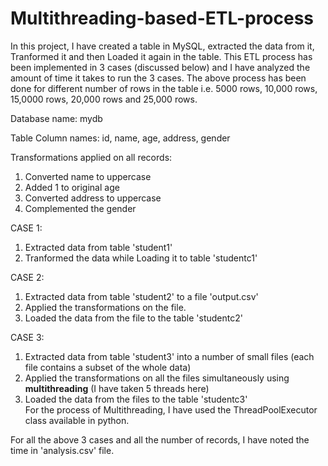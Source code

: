 # Multithreading-based-ETL-process

In this project, I have created a table in MySQL, extracted the data from it, Tranformed it and then Loaded it again in the table. This ETL process has been implemented in 3 cases (discussed below) and I have analyzed the amount of time it takes to run the 3 cases.
The above process has been done for different number of rows in the table i.e. 5000 rows, 10,000 rows, 15,0000 rows, 20,000 rows and 25,000 rows.

Database name: mydb

Table Column names: id, name, age, address, gender

Transformations applied on all records: <br>
1) Converted name to uppercase<br>
2) Added 1 to original age<br>
3) Converted address to uppercase<br>
4) Complemented the gender

CASE 1:<br>
1) Extracted data from table 'student1' <br>
2) Tranformed the data while Loading it to table 'studentc1'

CASE 2:<br>
1) Extracted data from table 'student2' to a file 'output.csv' <br>
2) Applied the transformations on the file.<br>
3) Loaded the data from the file to the table 'studentc2'

CASE 3:<br>
1) Extracted data from table 'student3' into a number of small files (each file contains a subset of the whole data)<br>
2) Applied the transformations on all the files simultaneously using <b>multithreading</b> (I have taken 5 threads here)<br>
3) Loaded the data from the files to the table 'studentc3'<br>
For the process of Multithreading, I have used the ThreadPoolExecutor class available in python. 

For all the above 3 cases and all the number of records, I have noted the time in 'analysis.csv' file.<br>

